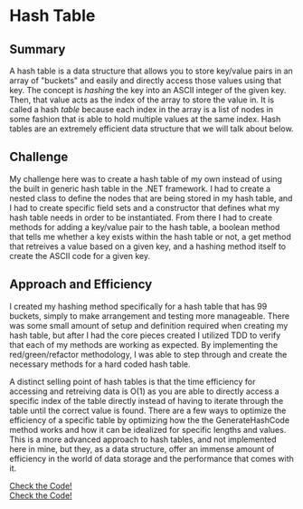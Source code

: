 # Hash Table

## Summary

A hash table is a data structure that allows you to store key/value pairs in an array of "buckets" and easily and directly access those values using that key.  The concept is *hashing* the key into an ASCII integer of the given key.  Then, that value acts as the index of the array to store the value in.  It is called a hash *table* because each index in the array is a list of nodes in some fashion that is able to hold multiple values at the same index.  Hash tables are an extremely efficient data structure that we will talk about below.

## Challenge

My challenge here was to create a hash table of my own instead of using the built in generic hash table in the .NET framework.  I had to create a nested class to define the nodes that are being stored in my hash table, and I had to create specific field sets and a constructor that defines what my hash table needs in order to be instantiated.  From there I had to create methods for adding a key/value pair to the hash table, a boolean method that tells me whether a key exists within the hash table or not, a get method that retreives a value based on a given key, and a hashing method itself to create the ASCII code for a given key.

## Approach and Efficiency

I created my hashing method specifically for a hash table that has 99 buckets, simply to make arrangement and testing more manageable.  There was some small amount of setup and definition required when creating my hash table, but after I had the core pieces created I utilized TDD to verify that each of my methods are working as expected.  By implementing the red/green/refactor methodology, I was able to step through and create the necessary methods for a hard coded hash table.

A distinct selling point of hash tables is that the time efficiency for accessing and retreiving data is O\(1\) as you are able to directly access a specific index of the table directly instead of having to iterate through the table until the correct value is found.  There are a few ways to optimize the efficiency of a specific table by optimizing how the the GenerateHashCode method works and how it can be idealized for specific lengths and values.  This is a more advanced approach to hash tables, and not implemented here in mine, but they, as a data structure, offer an immense amount of efficiency in the world of data storage and the performance that comes with it.

[Check the Code!](../DataStructures/HashTable/HashTable.cs)  
[Check the Code!](../DataStructures.Tests/HashTable.Tests/HashTableTests.cs)